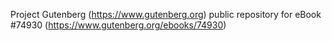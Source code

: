 Project Gutenberg (https://www.gutenberg.org) public repository for
eBook #74930 (https://www.gutenberg.org/ebooks/74930)

